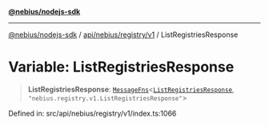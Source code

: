 [**@nebius/nodejs-sdk**](../../../../../README.md)

***

[@nebius/nodejs-sdk](../../../../../README.md) / [api/nebius/registry/v1](../README.md) / ListRegistriesResponse

# Variable: ListRegistriesResponse

> **ListRegistriesResponse**: [`MessageFns`](../../../../../runtime/protos/core/interfaces/MessageFns.md)\<[`ListRegistriesResponse`](../interfaces/ListRegistriesResponse.md), `"nebius.registry.v1.ListRegistriesResponse"`\>

Defined in: src/api/nebius/registry/v1/index.ts:1066
